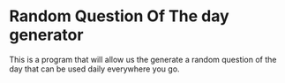 # Random Question Of The day generator

This is a program that will allow us the generate a random question of the day that can be used daily everywhere you go. 


